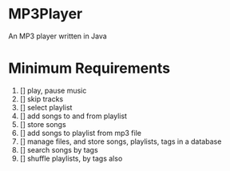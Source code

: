 # MP3Player
An MP3 player written in Java

# Minimum Requirements
1. [] play, pause music
2. [] skip tracks
3. [] select playlist
4. [] add songs to and from playlist
5. [] store songs
6. [] add songs to playlist from mp3 file
7. [] manage files, and store songs, playlists, tags in a database
8. [] search songs by tags
9. [] shuffle playlists, by tags also
